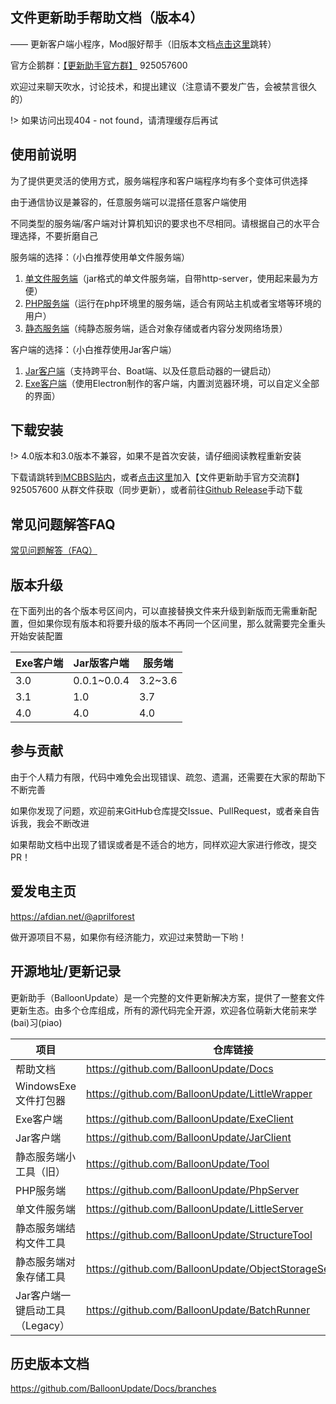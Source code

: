 ## 文件更新助手帮助文档（版本4）

—— 更新客户端小程序，Mod服好帮手（旧版本文档[点击这里](#历史版本文档)跳转）

官方企鹅群：[【更新助手官方群】](https://jq.qq.com/?_wv=1027&k=PqAEtn39) 925057600 

欢迎过来聊天吹水，讨论技术，和提出建议（注意请不要发广告，会被禁言很久的）

!> 如果访问出现404 - not found，请清理缓存后再试

## 使用前说明

为了提供更灵活的使用方式，服务端程序和客户端程序均有多个变体可供选择

由于通信协议是兼容的，任意服务端可以混搭任意客户端使用

不同类型的服务端/客户端对计算机知识的要求也不尽相同。请根据自己的水平合理选择，不要折磨自己

服务端的选择：（小白推荐使用单文件服务端）

1. [单文件服务端](server/light-server.md)（jar格式的单文件服务端，自带http-server，使用起来最为方便）
2. [PHP服务端](server/php-server.md)（运行在php环境里的服务端，适合有网站主机或者宝塔等环境的用户）
3. [静态服务端](server/static-server.md)（纯静态服务端，适合对象存储或者内容分发网络场景）

客户端的选择：（小白推荐使用Jar客户端）

1. [Jar客户端](client/jar-client.md)（支持跨平台、Boat端、以及任意启动器的一键启动）
2. [Exe客户端](client/exe-client.md)（使用Electron制作的客户端，内置浏览器环境，可以自定义全部的界面）

## 下载安装

!> 4.0版本和3.0版本不兼容，如果不是首次安装，请仔细阅读教程重新安装

下载请跳转到[MCBBS贴内](https://www.mcbbs.net/thread-711833-1-1.html)，或者[点击这里](https://jq.qq.com/?_wv=1027&k=PqAEtn39)加入【文件更新助手官方交流群】 925057600 从群文件获取（同步更新），或者前往[Github Release](#开源地址)手动下载

## 常见问题解答FAQ

[常见问题解答（FAQ）](/faq.md)

## 版本升级

在下面列出的各个版本号区间内，可以直接替换文件来升级到新版而无需重新配置，但如果你现有版本和将要升级的版本不再同一个区间里，那么就需要完全重头开始安装配置

| Exe客户端 | Jar版客户端  | 服务端   |
| --------- | ------------ | -------- |
| 3.0       | 0.0.1\~0.0.4 | 3.2\~3.6 |
| 3.1       | 1.0          | 3.7      |
| 4.0       | 4.0          | 4.0      |

## 参与贡献

由于个人精力有限，代码中难免会出现错误、疏忽、遗漏，还需要在大家的帮助下不断完善

如果你发现了问题，欢迎前来GitHub仓库提交Issue、PullRequest，或者亲自告诉我，我会不断改进

如果帮助文档中出现了错误或者是不适合的地方，同样欢迎大家进行修改，提交PR！

## 爱发电主页

https://afdian.net/@aprilforest

做开源项目不易，如果你有经济能力，欢迎过来赞助一下哟！

## 开源地址/更新记录

更新助手（BalloonUpdate）是一个完整的文件更新解决方案，提供了一整套文件更新生态。由多个仓库组成，所有的源代码完全开源，欢迎各位萌新大佬前来学(bai)习(piao)

| 项目                            | 仓库链接                                                     | 更新记录                                                     |
| ------------------------------- | ------------------------------------------------------------ | ------------------------------------------------------------ |
| 帮助文档                        | https://github.com/BalloonUpdate/Docs                        | 没有更新记录                                                 |
| WindowsExe文件打包器            | https://github.com/BalloonUpdate/LittleWrapper               | https://github.com/BalloonUpdate/LittleWrapper/releases      |
| Exe客户端                       | https://github.com/BalloonUpdate/ExeClient                   | https://github.com/BalloonUpdate/ExeClient/releases          |
| Jar客户端                       | https://github.com/BalloonUpdate/JarClient                   | https://github.com/BalloonUpdate/JarClient/releases          |
| 静态服务端小工具（旧）          | https://github.com/BalloonUpdate/Tool                        | 没有更新记录                                                 |
| PHP服务端                       | https://github.com/BalloonUpdate/PhpServer                   | 没有更新记录                                                 |
| 单文件服务端                    | https://github.com/BalloonUpdate/LittleServer                | https://github.com/BalloonUpdate/LittleServer/releases       |
| 静态服务端结构文件工具          | https://github.com/BalloonUpdate/StructureTool               | https://github.com/BalloonUpdate/StructureTool/releases      |
| 静态服务端对象存储工具          | https://github.com/BalloonUpdate/ObjectStorageServiceUtility | https://github.com/BalloonUpdate/ObjectStorageServiceUtility/releases |
| Jar客户端一键启动工具（Legacy） | https://github.com/BalloonUpdate/BatchRunner                 | 此项目已弃用，核心功能已集成进Jar客户端                      |

## 历史版本文档

https://github.com/BalloonUpdate/Docs/branches

